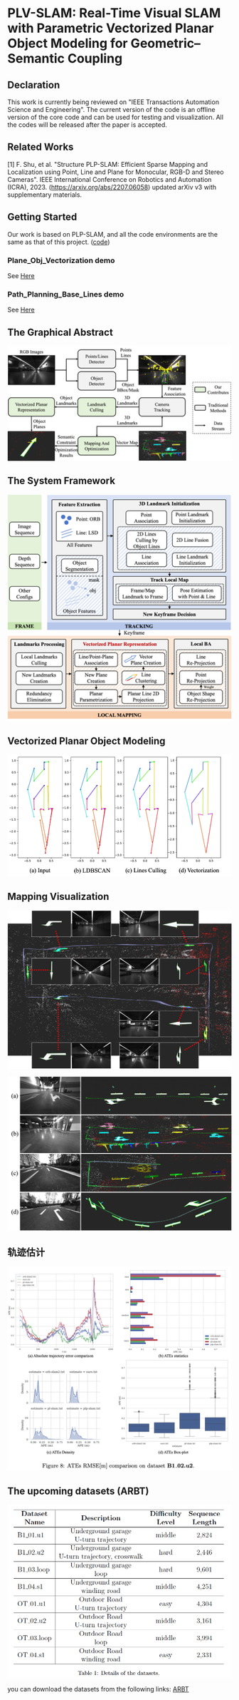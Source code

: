 # PLV-SLAM: Real-Time Visual SLAM with Parametric Vectorized Planar Object Modeling for Geometric–Semantic Coupling

## Declaration
This work is currently being reviewed on "IEEE Transactions Automation Science and Engineering". The current version of the code is an offline version of the core code and can be used for testing and visualization. All the codes will be released after the paper is accepted.

## Related Works
[1] F. Shu, et al. "Structure PLP-SLAM: Efficient Sparse Mapping and Localization using Point, Line and Plane for Monocular, RGB-D and Stereo Cameras". IEEE International Conference on Robotics and Automation (ICRA), 2023. (https://arxiv.org/abs/2207.06058) updated arXiv v3 with supplementary materials. 

## Getting Started
Our work is based on PLP-SLAM, and all the code environments are the same as that of this project. ([code](https://github.com/peitonglee/Structure-PLP-SLAM-Backup.git))

### Plane_Obj_Vectorization demo
See [Here](https://github.com/peitonglee/PLV-SLAM/blob/main/Plane_Obj_Vectorization/README.md)

### Path_Planning_Base_Lines demo
See [Here](https://github.com/peitonglee/PLV-SLAM/blob/main/Path_Planning_Base_Lines/README.md)

## The Graphical Abstract
![](./pic/framework0.png "Graphical Abstract")

## The System Framework
![](./pic/framework1.png "System Framework")

## Vectorized Planar Object Modeling
![](./pic/vec.png "Vectorized Planar Object Modeling")

## Mapping Visualization
![](./pic/mapping.png "Mapping Visualization")

![](./pic/mapping1.png "Mapping Visualization2")

## 轨迹估计
![](./pic/traj.png "ATE comparision")

## The upcoming datasets (ARBT)
![](./pic/datasets.png "datasets")

you can download the datasets from the following links: [ARBT](https://pan.baidu.com/s/1X5R5Zsw1R28wVPfbhbnoVg?pwd=7C0D)


